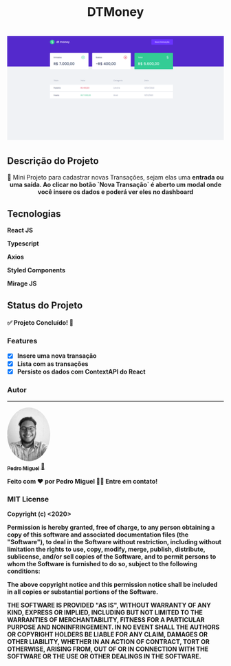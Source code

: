 <h1 align="center">DTMoney</h1>

<h1 align="center">
  <img alt="Dashboard" title="#DTMoney" src="./public/dtmoney-dashboard.png" />
</h1>

## Descrição do Projeto
<p align="center">🚀 Mini Projeto para cadastrar novas Transações, sejam elas uma <b>entrada<b> ou uma <strong>saída</strong>.
Ao clicar no botão `Nova Transação` é aberto um modal onde você insere os dados e poderá ver eles no dashboard</p>

## Tecnologias
<p align="left">React JS </p>
<p align="left">Typescript </p>
<p align="left">Axios</p>
<p align="left">Styled Components</p>
<p align="left">Mirage JS</p>

## Status do Projeto
<h4 align="left"> 
	✅ Projeto Concluído! 🚀
</h4>

### Features

- [x] Insere uma nova transação
- [x] Lista com as transações
- [x] Persiste os dados com ContextAPI do React

### Autor
---

<a href="https://www.linkedin.com/in/codewithmiguel/">
 <img style="border-radius: 50%;" src="./public/perfil.jpg" width="100px;" alt=""/>
 <br />
 <sub><b>Pedro Miguel</b></sub></a> <a href="https://instagram.com/codewithmiguel" title="Instagram">🚀</a>


Feito com ❤️ por Pedro Miguel 👋🏽 Entre em contato!

### MIT License

Copyright (c) <2020> <Seu Nome>

Permission is hereby granted, free of charge, to any person obtaining a copy
of this software and associated documentation files (the "Software"), to deal
in the Software without restriction, including without limitation the rights
to use, copy, modify, merge, publish, distribute, sublicense, and/or sell
copies of the Software, and to permit persons to whom the Software is
furnished to do so, subject to the following conditions:

The above copyright notice and this permission notice shall be included in all
copies or substantial portions of the Software.

THE SOFTWARE IS PROVIDED "AS IS", WITHOUT WARRANTY OF ANY KIND, EXPRESS OR
IMPLIED, INCLUDING BUT NOT LIMITED TO THE WARRANTIES OF MERCHANTABILITY,
FITNESS FOR A PARTICULAR PURPOSE AND NONINFRINGEMENT. IN NO EVENT SHALL THE
AUTHORS OR COPYRIGHT HOLDERS BE LIABLE FOR ANY CLAIM, DAMAGES OR OTHER
LIABILITY, WHETHER IN AN ACTION OF CONTRACT, TORT OR OTHERWISE, ARISING FROM,
OUT OF OR IN CONNECTION WITH THE SOFTWARE OR THE USE OR OTHER DEALINGS IN THE
SOFTWARE.